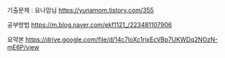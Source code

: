 기출문제
: 요나맘님 https://yunamom.tistory.com/355


공부방법
https://m.blog.naver.com/ekf1121_/223481107906



요약본
https://drive.google.com/file/d/14c7loXc1rjxEcVBp7UKWDq2NOzN-mE6P/view